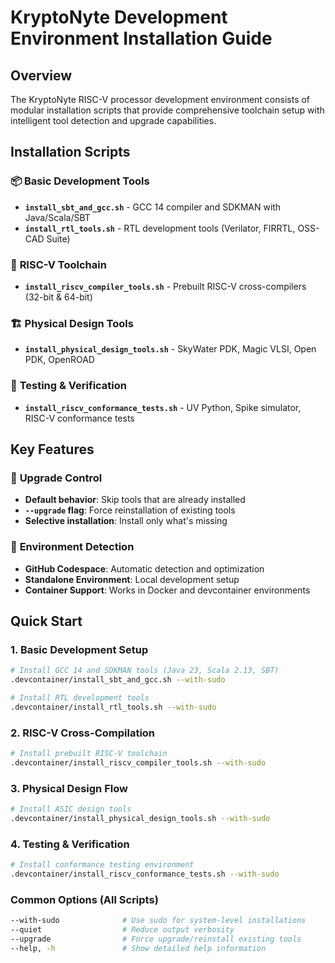 # KryptoNyte Development Environment Installation Guide

## Overview

The KryptoNyte RISC-V processor development environment consists of modular installation scripts that provide comprehensive toolchain setup with intelligent tool detection and upgrade capabilities.

## Installation Scripts

### 📦 **Basic Development Tools**
- **`install_sbt_and_gcc.sh`** - GCC 14 compiler and SDKMAN with Java/Scala/SBT
- **`install_rtl_tools.sh`** - RTL development tools (Verilator, FIRRTL, OSS-CAD Suite)

### 🔧 **RISC-V Toolchain**
- **`install_riscv_compiler_tools.sh`** - Prebuilt RISC-V cross-compilers (32-bit & 64-bit)

### 🏗️ **Physical Design Tools**
- **`install_physical_design_tools.sh`** - SkyWater PDK, Magic VLSI, Open PDK, OpenROAD

### 🧪 **Testing & Verification**
- **`install_riscv_conformance_tests.sh`** - UV Python, Spike simulator, RISC-V conformance tests

## Key Features

### 🔄 **Upgrade Control**
- **Default behavior**: Skip tools that are already installed
- **`--upgrade` flag**: Force reinstallation of existing tools
- **Selective installation**: Install only what's missing

### 🎯 **Environment Detection**
- **GitHub Codespace**: Automatic detection and optimization
- **Standalone Environment**: Local development setup
- **Container Support**: Works in Docker and devcontainer environments

## Quick Start

### 1. Basic Development Setup
```bash
# Install GCC 14 and SDKMAN tools (Java 23, Scala 2.13, SBT)
.devcontainer/install_sbt_and_gcc.sh --with-sudo

# Install RTL development tools
.devcontainer/install_rtl_tools.sh --with-sudo
```

### 2. RISC-V Cross-Compilation
```bash
# Install prebuilt RISC-V toolchain
.devcontainer/install_riscv_compiler_tools.sh --with-sudo
```

### 3. Physical Design Flow
```bash
# Install ASIC design tools
.devcontainer/install_physical_design_tools.sh --with-sudo
```

### 4. Testing & Verification
```bash
# Install conformance testing environment
.devcontainer/install_riscv_conformance_tests.sh --with-sudo
```

### Common Options (All Scripts)
```bash
--with-sudo              # Use sudo for system-level installations
--quiet                  # Reduce output verbosity
--upgrade                # Force upgrade/reinstall existing tools
--help, -h               # Show detailed help information
```

